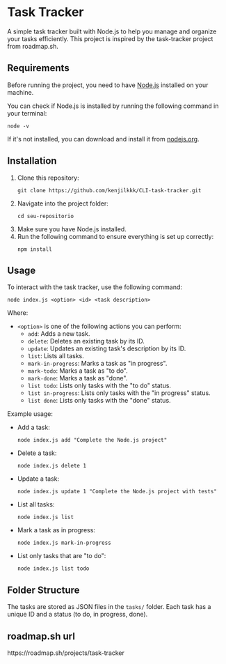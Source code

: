 <h1>Task Tracker</h1>

<p>A simple task tracker built with Node.js to help you manage and organize your tasks efficiently. This project is inspired by the task-tracker project from roadmap.sh.</p>

<h2>Requirements</h2>

<p>Before running the project, you need to have <a href="https://nodejs.org/">Node.js</a> installed on your machine.</p>

<p>You can check if Node.js is installed by running the following command in your terminal:</p>

<pre><code>node -v</code></pre>

<p>If it's not installed, you can download and install it from <a href="https://nodejs.org/">nodejs.org</a>.</p>

<h2>Installation</h2>

<ol>
  <li>Clone this repository:
    <pre><code>git clone https://github.com/kenjilkkk/CLI-task-tracker.git</code></pre>
  </li>
  <li>Navigate into the project folder:
    <pre><code>cd seu-repositorio</code></pre>
  </li>
  <li>Make sure you have Node.js installed.</li>
  <li>Run the following command to ensure everything is set up correctly:
    <pre><code>npm install</code></pre>
  </li>
</ol>

<h2>Usage</h2>

<p>To interact with the task tracker, use the following command:</p>

<pre><code>node index.js &lt;option&gt; &lt;id&gt; &lt;task description&gt;</code></pre>

<p>Where:</p>
<ul>
  <li><code>&lt;option&gt;</code> is one of the following actions you can perform:
    <ul>
      <li><code>add</code>: Adds a new task.</li>
      <li><code>delete</code>: Deletes an existing task by its ID.</li>
      <li><code>update</code>: Updates an existing task's description by its ID.</li>
      <li><code>list</code>: Lists all tasks.</li>
      <li><code>mark-in-progress</code>: Marks a task as "in progress".</li>
      <li><code>mark-todo</code>: Marks a task as "to do".</li>
      <li><code>mark-done</code>: Marks a task as "done".</li>
      <li><code>list todo</code>: Lists only tasks with the "to do" status.</li>
      <li><code>list in-progress</code>: Lists only tasks with the "in progress" status.</li>
      <li><code>list done</code>: Lists only tasks with the "done" status.</li>
    </ul>
  </li>
</ul>

<p>Example usage:</p>
<ul>
  <li>Add a task:
    <pre><code>node index.js add "Complete the Node.js project"</code></pre>
  </li>
  <li>Delete a task:
    <pre><code>node index.js delete 1</code></pre>
  </li>
  <li>Update a task:
    <pre><code>node index.js update 1 "Complete the Node.js project with tests"</code></pre>
  </li>
  <li>List all tasks:
    <pre><code>node index.js list</code></pre>
  </li>
  <li>Mark a task as in progress:
    <pre><code>node index.js mark-in-progress </code></pre>
  </li>
  <li>List only tasks that are "to do":
    <pre><code>node index.js list todo</code></pre>
  </li>
</ul>

<h2>Folder Structure</h2>

<p>The tasks are stored as JSON files in the <code>tasks/</code> folder. Each task has a unique ID and a status (to do, in progress, done).</p>

<h2>roadmap.sh url</h2>

<p>https://roadmap.sh/projects/task-tracker</p>

